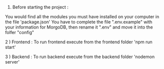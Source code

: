 1. Before starting the project :

You would find all the modules you must have installed on your computer in the file 'package.json'
You have to complete the file ".env.example" with your information for MorgoDB, then rename it ".env" and move it into the folfer "config"

2 ) Frontend :
To run frontend execute from the frontend folder 'npm run start'

3 ) Backend :
To run backend execute from the backend folder 'nodemon server'
